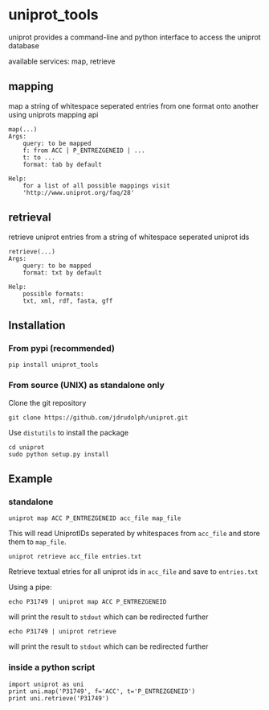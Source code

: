 uniprot\_tools
==============

uniprot provides a command-line and python interface to access the
uniprot database

available services: map, retrieve

mapping
-------

map a string of whitespace seperated entries from one format onto
another using uniprots mapping api

    map(...)
    Args:
        query: to be mapped
        f: from ACC | P_ENTREZGENEID | ...
        t: to ...
        format: tab by default

    Help:
        for a list of all possible mappings visit
        'http://www.uniprot.org/faq/28'

retrieval
---------

retrieve uniprot entries from a string of whitespace seperated uniprot
ids

    retrieve(...)
    Args:
        query: to be mapped
        format: txt by default

    Help:
        possible formats:
        txt, xml, rdf, fasta, gff

Installation
------------

### From pypi (recommended)

    pip install uniprot_tools

### From source (UNIX) as standalone only

Clone the git repository

    git clone https://github.com/jdrudolph/uniprot.git

Use `distutils` to install the package

    cd uniprot
    sudo python setup.py install

Example
-------

### standalone

    uniprot map ACC P_ENTREZGENEID acc_file map_file

This will read UniprotIDs seperated by whitespaces from `acc_file` and
store them to `map_file`.

    uniprot retrieve acc_file entries.txt

Retrieve textual etries for all uniprot ids in `acc_file` and save to
`entries.txt`

Using a pipe:

    echo P31749 | uniprot map ACC P_ENTREZGENEID

will print the result to `stdout` which can be redirected further

    echo P31749 | uniprot retrieve

will print the result to `stdout` which can be redirected further

### inside a python script

    import uniprot as uni
    print uni.map('P31749', f='ACC', t='P_ENTREZGENEID')
    print uni.retrieve('P31749')
